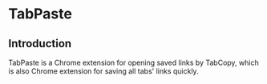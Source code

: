 # TabPaste

## Introduction

TabPaste is a Chrome extension for opening saved links by TabCopy, which is also Chrome extension for saving all tabs' links quickly.
